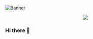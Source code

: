 ![Banner](https://github.com/kmhmubin/kmhmubin/blob/master/GitHub-Profile-Cover.jpg)

<!-- retro visitor counter -->
<p align="center"> 
  <img src="https://profile-counter.glitch.me/johnnymast/count.svg" />
</p>


### Hi there 👋

<!--
**johnnymast/johnnymast** is a ✨ _special_ ✨ repository because its `README.md` (this file) appears on your GitHub profile.

Here are some ideas to get you started:

- 🔭 I’m currently working on ...
- 🌱 I’m currently learning ...
- 👯 I’m looking to collaborate on ...
- 🤔 I’m looking for help with ...
- 💬 Ask me about ...
- 📫 How to reach me: ...
- 😄 Pronouns: ...
- ⚡ Fun fact: ...
-->
